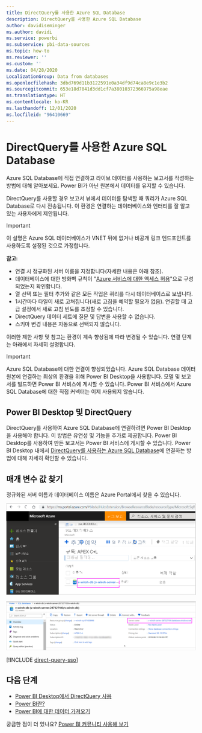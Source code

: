 ```yaml
---
title: DirectQuery를 사용한 Azure SQL Database
description: DirectQuery를 사용한 Azure SQL Database
author: davidiseminger
ms.author: davidi
ms.service: powerbi
ms.subservice: pbi-data-sources
ms.topic: how-to
ms.reviewer: ''
ms.custom: ''
ms.date: 04/28/2020
LocalizationGroup: Data from databases
ms.openlocfilehash: 3dbd769d11b3122591e0a34df9d74ca8e9c1e3b2
ms.sourcegitcommit: 653e18d7041d3dd1cf7a38010372366975a98eae
ms.translationtype: HT
ms.contentlocale: ko-KR
ms.lasthandoff: 12/01/2020
ms.locfileid: "96410669"
---
```

# <a name="azure-sql-database-with-directquery"></a>DirectQuery를 사용한 Azure SQL Database

Azure SQL Database에 직접 연결하고 라이브 데이터를 사용하는 보고서를 작성하는 방법에 대해 알아보세요. Power BI가 아닌 원본에서 데이터를 유지할 수 있습니다.

DirectQuery를 사용할 경우 보고서 뷰에서 데이터를 탐색할 때 쿼리가 Azure SQL Database로 다시 전송됩니다. 이 환경은 연결하는 데이터베이스와 엔터티를 잘 알고 있는 사용자에게 제안됩니다.

> [!Important]
> 이 설명은 Azure SQL 데이터베이스가 VNET 뒤에 없거나 비공개 링크 엔드포인트를 사용하도록 설정된 것으로 가정합니다.

**참고:**

* 연결 시 정규화된 서버 이름을 지정합니다(자세한 내용은 아래 참조).
* 데이터베이스에 대한 방화벽 규칙이 "[Azure 서비스에 대한 액세스 허용](/azure/sql-database/sql-database-networkaccess-overview#allow-azure-services)"으로 구성되었는지 확인합니다.
* 열 선택 또는 필터 추가와 같은 모든 작업은 쿼리를 다시 데이터베이스로 보냅니다.
* 1시간마다 타일이 새로 고쳐집니다(새로 고침을 예약할 필요가 없음). 연결할 때 고급 설정에서 새로 고침 빈도를 조정할 수 있습니다.
* DirectQuery 데이터 세트에 질문 및 답변을 사용할 수 없습니다.
* 스키마 변경 내용은 자동으로 선택되지 않습니다.

이러한 제한 사항 및 참고는 환경이 계속 향상됨에 따라 변경될 수 있습니다. 연결 단계는 아래에서 자세히 설명합니다.

> [!Important]
> Azure SQL Database에 대한 연결이 향상되었습니다.  Azure SQL Database 데이터 원본에 연결하는 최상의 환경을 위해 Power BI Desktop을 사용합니다.  모델 및 보고서를 빌드하면 Power BI 서비스에 게시할 수 있습니다.  Power BI 서비스에서 Azure SQL Database에 대한 직접 커넥터는 이제 사용되지 않습니다.

## <a name="power-bi-desktop-and-directquery"></a>Power BI Desktop 및 DirectQuery

DirectQuery를 사용하여 Azure SQL Database에 연결하려면 Power BI Desktop을 사용해야 합니다. 이 방법은 유연성 및 기능을 추가로 제공합니다. Power BI Desktop를 사용하여 만든 보고서는 Power BI 서비스에 게시할 수 있습니다. Power BI Desktop 내에서 [DirectQuery를 사용하는 Azure SQL Database](desktop-use-directquery.md)에 연결하는 방법에 대해 자세히 확인할 수 있습니다.

## <a name="find-parameter-values"></a>매개 변수 값 찾기

정규화된 서버 이름과 데이터베이스 이름은 Azure Portal에서 찾을 수 있습니다.

![새 Azure Portal 업데이트](media/service-azure-sql-database-with-direct-connect/azureportnew_update.png)

![Azure Portal 업데이트](media/service-azure-sql-database-with-direct-connect/azureportal_update.png)

[!INCLUDE [direct-query-sso](../includes/direct-query-sso.md)]

## <a name="next-steps"></a>다음 단계

* [Power BI Desktop에서 DirectQuery 사용](desktop-use-directquery.md)  
* [Power BI란?](../fundamentals/power-bi-overview.md)  
* [Power BI에 대한 데이터 가져오기](service-get-data.md)  

궁금한 점이 더 있나요? [Power BI 커뮤니티 사용해 보기](https://community.powerbi.com/)